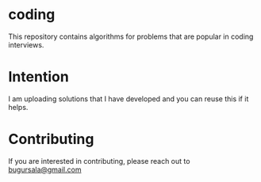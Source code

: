 # coding
This repository contains algorithms for problems that are popular in coding interviews.

# Intention
I am uploading solutions that I have developed and you can reuse this if it helps.

# Contributing
If you are interested in contributing, please reach out to bugursala@gmail.com


